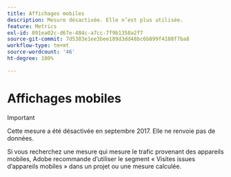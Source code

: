 ```yaml
---
title: Affichages mobiles
description: Mesure désactivée. Elle n’est plus utilisée.
feature: Metrics
exl-id: 091ea02c-d67e-484c-a7cc-7f9b1358a2f7
source-git-commit: 7d5383e1ee3bee189d3dd48bc6b899f4108f7ba8
workflow-type: tm+mt
source-wordcount: '46'
ht-degree: 100%

---
```


# Affichages mobiles

>[!IMPORTANT]
>
>Cette mesure a été désactivée en septembre 2017. Elle ne renvoie pas de données.

Si vous recherchez une mesure qui mesure le trafic provenant des appareils mobiles, Adobe recommande d’utiliser le segment « Visites issues d’appareils mobiles » dans un projet ou une mesure calculée.
